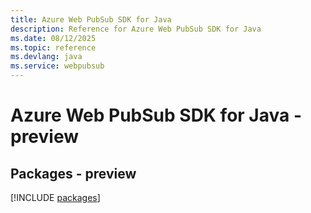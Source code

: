 ```yaml
---
title: Azure Web PubSub SDK for Java
description: Reference for Azure Web PubSub SDK for Java
ms.date: 08/12/2025
ms.topic: reference
ms.devlang: java
ms.service: webpubsub
---
```

# Azure Web PubSub SDK for Java - preview
## Packages - preview
[!INCLUDE [packages](web-pubsub-index.md)]